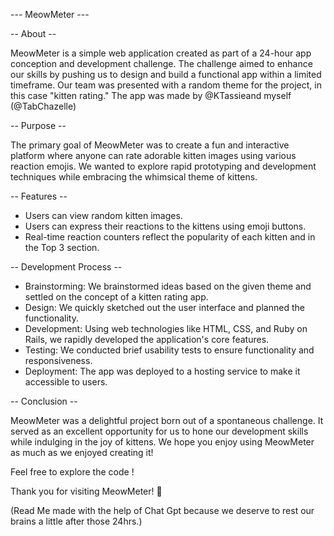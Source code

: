 --- MeowMeter ---

-- About -- 

MeowMeter is a simple web application created as part of a 24-hour app conception and development challenge. The challenge aimed to enhance our skills by pushing us to design and build a functional app within a limited timeframe. Our team was presented with a random theme for the project, in this case "kitten rating." The app was made  by  @KTassieand myself (@TabChazelle)

-- Purpose --

The primary goal of MeowMeter was to create a fun and interactive platform where anyone can rate adorable kitten images using various reaction emojis. We wanted to explore rapid prototyping and development techniques while embracing the whimsical theme of kittens.

-- Features --

- Users can view random kitten images.
- Users can express their reactions to the kittens using emoji buttons.
- Real-time reaction counters reflect the popularity of each kitten and in the Top 3 section.
  

-- Development Process --

- Brainstorming: We brainstormed ideas based on the given theme and settled on the concept of a kitten rating app.
- Design: We quickly sketched out the user interface and planned the functionality.
- Development: Using web technologies like HTML, CSS, and Ruby on Rails, we rapidly developed the application's core features.
- Testing: We conducted brief usability tests to ensure functionality and responsiveness.
- Deployment: The app was deployed to a hosting service to make it accessible to users.

-- Conclusion --

MeowMeter was a delightful project born out of a spontaneous challenge. It served as an excellent opportunity for us to hone our development skills while indulging in the joy of kittens. We hope you enjoy using MeowMeter as much as we enjoyed creating it!

Feel free to explore the code !

Thank you for visiting MeowMeter! 🐾

(Read Me made with the help of Chat Gpt because we deserve to rest our brains a little after those 24hrs.)
